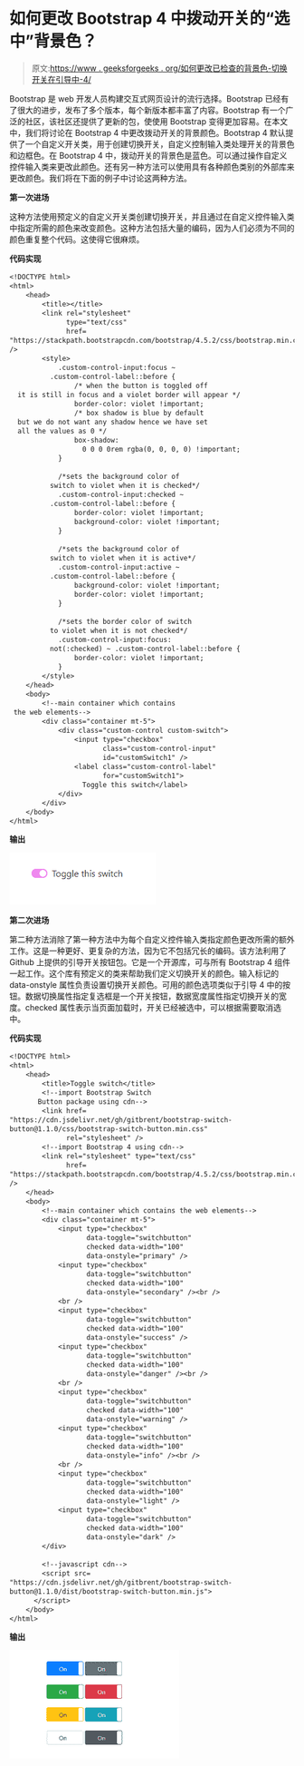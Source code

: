 # 如何更改 Bootstrap 4 中拨动开关的“选中”背景色？

> 原文:[https://www . geeksforgeeks . org/如何更改已检查的背景色-切换开关在引导中-4/](https://www.geeksforgeeks.org/how-to-change-the-checked-background-color-of-toggle-switch-in-bootstrap-4/)

Bootstrap 是 web 开发人员构建交互式网页设计的流行选择。Bootstrap 已经有了很大的进步，发布了多个版本，每个新版本都丰富了内容。Bootstrap 有一个广泛的社区，该社区还提供了更新的包，使使用 Bootstrap 变得更加容易。在本文中，我们将讨论在 Bootstrap 4 中更改拨动开关的背景颜色。Bootstrap 4 默认提供了一个自定义开关类，用于创建切换开关，自定义控制输入类处理开关的背景色和边框色。在 Bootstrap 4 中，拨动开关的背景色是蓝色。可以通过操作自定义控件输入类来更改此颜色。还有另一种方法可以使用具有各种颜色类别的外部库来更改颜色。我们将在下面的例子中讨论这两种方法。

**第一次进场**

这种方法使用预定义的自定义开关类创建切换开关，并且通过在自定义控件输入类中指定所需的颜色来改变颜色。这种方法包括大量的编码，因为人们必须为不同的颜色重复整个代码。这使得它很麻烦。

**代码实现**

```
<!DOCTYPE html>
<html>
    <head>
        <title></title>
        <link rel="stylesheet" 
              type="text/css" 
              href=
"https://stackpath.bootstrapcdn.com/bootstrap/4.5.2/css/bootstrap.min.css" />
        <style>
            .custom-control-input:focus ~ 
          .custom-control-label::before {
                /* when the button is toggled off 
  it is still in focus and a violet border will appear */
                border-color: violet !important;
                /* box shadow is blue by default
  but we do not want any shadow hence we have set 
  all the values as 0 */
                box-shadow:
                  0 0 0 0rem rgba(0, 0, 0, 0) !important;
            }

            /*sets the background color of
          switch to violet when it is checked*/
            .custom-control-input:checked ~ 
          .custom-control-label::before {
                border-color: violet !important;
                background-color: violet !important;
            }

            /*sets the background color of
          switch to violet when it is active*/
            .custom-control-input:active ~ 
          .custom-control-label::before {
                background-color: violet !important;
                border-color: violet !important;
            }

            /*sets the border color of switch
          to violet when it is not checked*/
            .custom-control-input:focus:
          not(:checked) ~ .custom-control-label::before {
                border-color: violet !important;
            }
        </style>
    </head>
    <body>
        <!--main container which contains
 the web elements-->
        <div class="container mt-5">
            <div class="custom-control custom-switch">
                <input type="checkbox" 
                       class="custom-control-input" 
                       id="customSwitch1" />
                <label class="custom-control-label"
                       for="customSwitch1">
                  Toggle this switch</label>
            </div>
        </div>
    </body>
</html>
```

**输出**

![](img/4cc001465f70258af9a0de3dba8481e5.png)

**第二次进场**

第二种方法消除了第一种方法中为每个自定义控件输入类指定颜色更改所需的额外工作。这是一种更好、更复杂的方法，因为它不包括冗长的编码。该方法利用了 Github 上提供的引导开关按钮包。它是一个开源库，可与所有 Bootstrap 4 组件一起工作。这个库有预定义的类来帮助我们定义切换开关的颜色。输入标记的 data-onstyle 属性负责设置切换开关颜色。可用的颜色选项类似于引导 4 中的按钮。数据切换属性指定复选框是一个开关按钮，数据宽度属性指定切换开关的宽度。checked 属性表示当页面加载时，开关已经被选中，可以根据需要取消选中。

**代码实现**

```
<!DOCTYPE html>
<html>
    <head>
        <title>Toggle switch</title>
        <!--import Bootstrap Switch 
       Button package using cdn-->
        <link href=
"https://cdn.jsdelivr.net/gh/gitbrent/bootstrap-switch-button@1.1.0/css/bootstrap-switch-button.min.css"
              rel="stylesheet" />
        <!--import Bootstrap 4 using cdn-->
        <link rel="stylesheet" type="text/css"
              href=
"https://stackpath.bootstrapcdn.com/bootstrap/4.5.2/css/bootstrap.min.css" />
    </head>
    <body>
        <!--main container which contains the web elements-->
        <div class="container mt-5">
            <input type="checkbox" 
                   data-toggle="switchbutton"
                   checked data-width="100" 
                   data-onstyle="primary" />
            <input type="checkbox" 
                   data-toggle="switchbutton" 
                   checked data-width="100" 
                   data-onstyle="secondary" /><br />
            <br />
            <input type="checkbox" 
                   data-toggle="switchbutton" 
                   checked data-width="100" 
                   data-onstyle="success" />
            <input type="checkbox" 
                   data-toggle="switchbutton" 
                   checked data-width="100"
                   data-onstyle="danger" /><br />
            <br />
            <input type="checkbox"
                   data-toggle="switchbutton"
                   checked data-width="100" 
                   data-onstyle="warning" />
            <input type="checkbox" 
                   data-toggle="switchbutton"
                   checked data-width="100"
                   data-onstyle="info" /><br />
            <br />
            <input type="checkbox"
                   data-toggle="switchbutton" 
                   checked data-width="100" 
                   data-onstyle="light" />
            <input type="checkbox" 
                   data-toggle="switchbutton" 
                   checked data-width="100" 
                   data-onstyle="dark" />
        </div>

        <!--javascript cdn-->
        <script src=
"https://cdn.jsdelivr.net/gh/gitbrent/bootstrap-switch-button@1.1.0/dist/bootstrap-switch-button.min.js">
      </script>
    </body>
</html>
```

**输出**

![](img/4149e34908d2e92320aa476ec159725e.png)
